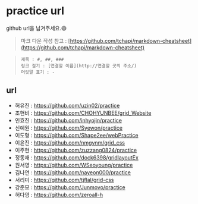 # practice url

github url을 남겨주세요.:smile:

> 마크 다운 작성 참고 : [https://github.com/tchapi/markdown-cheatsheet](https://github.com/tchapi/markdown-cheatsheet)

> `제목 : #, ##, ###`  
> `링크 걸기 : [연결할 이름](http://연결할 곳의 주소/)`  
> `머릿말 표기 : - `

## url
- 허유진 : https://github.com/uzin02/practice
- 조현비 : https://github.com/CHOHYUNBEE/grid_Website
- 인효진 : https://github.com/inhyojin/practice
- 신예원 : https://github.com/Syewon/practice
- 이도형 : https://github.com/Shape2ee/webPractice
- 이윤진 : https://github.com/nmgvnm/grid_css
- 이주현 : https://github.com/zuzzang0824/practice
- 정동재 : https://github.com/dock6398/gridlayoutEx
- 원서영 : https://github.com/WSeoyoung/practice
- 김나연 : https://github.com/nayeon000/practice
- 서리미 : https://github.com/tjflal/grid-css
- 강준모 : https://github.com/Junmovo/practice 
- 허다영 : https://github.com/zeroall-h